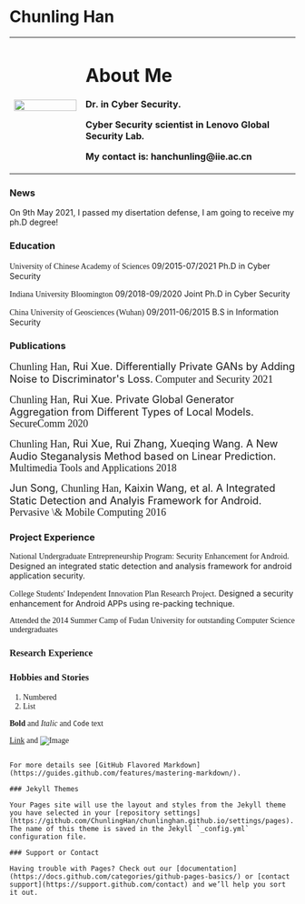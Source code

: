 # Chunling Han

<table border="0">
  <tr>
    <td width="25%">
      <img src="/files/Professional.jpg" width="100%"> 
    </td>
    <td width="75%">
      <h1>About Me</h1>
      <p><b>Dr. in Cyber Security.</b></p>
      <p><b>Cyber Security scientist in Lenovo Global Security Lab.</b></p>
      <p><b>My contact is: hanchunling@iie.ac.cn</b></p>
    </td>
    
  </tr>
</table>

### News
<p>On 9th May 2021, I passed my disertation defense, I am going to receive my ph.D degree!</p>


### Education
<font face=bold>University of Chinese Academy of Sciences</font> 09/2015-07/2021
Ph.D in Cyber Security

<font face=bold>Indiana University Bloomington</font> 09/2018-09/2020
Joint Ph.D in Cyber Security

<font face=bold>China University of Geosciences (Wuhan)</font> 09/2011-06/2015
B.S in Information Security

### Publications
<p><font size=4 face=bold>Chunling Han</font><font size=4>, Rui Xue. Differentially Private GANs by Adding Noise to Discriminator's Loss.</font> <font size=4 face=Italic>Computer and Security 2021</font></p>

<p><font size=4 face=bold>Chunling Han</font><font size=4>, Rui Xue. Private Global Generator Aggregation from Different Types of Local Models.</font> <font size=4 face=Italic>SecureComm 2020</font></p>

<p><font size=4 face=bold>Chunling Han</font><font size=4>, Rui Xue, Rui Zhang, Xueqing Wang. A New Audio Steganalysis Method based on Linear Prediction.</font> <font size=4 face=Italic>Multimedia Tools and Applications 2018</font></p>

<p><font size=4>Jun Song, </font><font size=4 face=bold>Chunling Han</font><font size=4>, Kaixin Wang, et al. A Integrated Static Detection and Analyis Framework for Android.</font> <font size=4 face=Italic>Pervasive \& Mobile Computing 2016</font></p>


### Project Experience
<p><font face=bold>National Undergraduate Entrepreneurship Program: Security Enhancement for Android.</font> Designed an integrated static detection and analysis framework for android application security.</p>

<p><font face=bold>College Students' Independent Innovation Plan Research Project.</font> Designed a security enhancement for Android APPs using re-packing technique.</p>

<p><font face=bold>Attended the 2014 Summer Camp of Fudan University for outstanding Computer Science undergraduates</p>


### Research Experience




### Hobbies and Stories



1. Numbered
2. List

**Bold** and _Italic_ and `Code` text

[Link](url) and ![Image](src)
```

For more details see [GitHub Flavored Markdown](https://guides.github.com/features/mastering-markdown/).

### Jekyll Themes

Your Pages site will use the layout and styles from the Jekyll theme you have selected in your [repository settings](https://github.com/ChunlingHan/chunlinghan.github.io/settings/pages). The name of this theme is saved in the Jekyll `_config.yml` configuration file.

### Support or Contact

Having trouble with Pages? Check out our [documentation](https://docs.github.com/categories/github-pages-basics/) or [contact support](https://support.github.com/contact) and we’ll help you sort it out.
